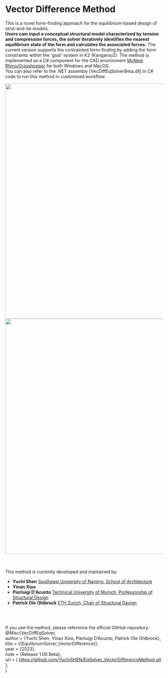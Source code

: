 # Vector Difference Method

This is a novel form-finding approach for the equilibrium-based design of strut-and-tie models.
<br>
__Users cam input a conceptual structural model characterized by tension and compression forces, the solver iteratively identifies the nearest equilibrium state of the form and calculates the associated forces.__
The current version supports the contrainted form-finding by adding the form constraints within the 'goal' system in K2 (Kangaroo2).
The method is implemented as a C# component for the CAD environment [McNeel Rhino/Grasshopper](https://www.rhino3d.com/) for both Windows and MacOS.<br>
You can also refer to the .NET assembly [VecDiffEqSolverBeta.dll] in C# code to run this method in customized workflow.
<br>

<div align="center">
<img src="https://github.com/YuchiSHEN/EqSolver_VectorDifferenceMethod/blob/5e0e550f401641ab598b3d6bc58817c41dee7a80/png/lattice.png" width=750>
</div>

<div align="center">
<img src="https://github.com/YuchiSHEN/EqSolver_VectorDifferenceMethod/blob/9a2b2646f5538654c21bbadc563fbf5b0313bbff/gif/Beam_Para.gif" width=750>
</div>

<br>
<br>

This method is currently developed and mantained by:
- __Yuchi Shen__ [Southeast University of Nanjing, School of Architecture](http://arch.seu.edu.cn/jz_en/main.htm)
- __Yinan Xiao__ []()
- __Pierluigi D'Acunto__ [Technical University of Munich, Professorship of Structural Design](https://www.arc.ed.tum.de/sd/structural-design/)
- __Patrick Ole Ohlbrock__ [ETH Zurich, Chair of Structural Design](https://schwartz.arch.ethz.ch/)
<br>
<br>

If you use the method, please reference the official GitHub repository: <br>
@Misc{VecDiffEqSolver, <br>
author = {Yuchi Shen, Yinan Xiao, Pierluigi D'Acunto, Patrick Ole Ohlbrock}, <br>
title = {{EqulibriumSolver_VectorDifference}}, <br>
year = {2023}, <br>
note = {Release 1.00 Beta}, <br>
url = { https://github.com/YuchiSHEN/EqSolver_VectorDifferenceMethod.git }, <br>
}
<br>
<br>

